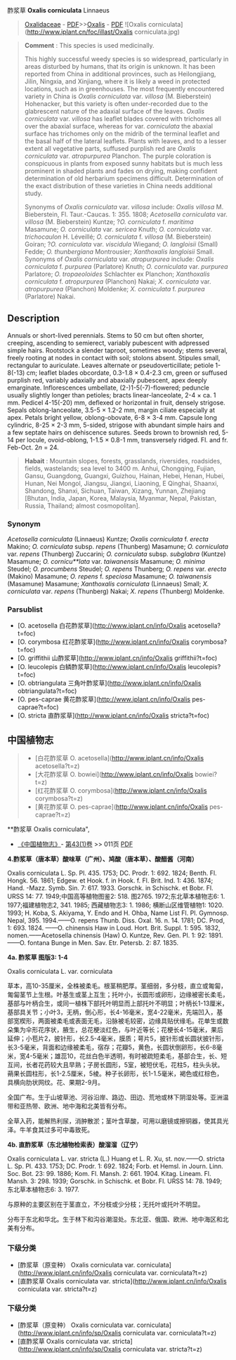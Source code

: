 酢浆草  **Oxalis corniculata** Linnaeus

> [Oxalidaceae](http://www.iplant.cn/info/Oxalidaceae?t=foc) - [PDF](http://www.iplant.cn/foc/pdf/Oxalidaceae.pdf)>>[Oxalis](http://www.iplant.cn/info/Oxalis?t=foc) - [PDF](http://www.iplant.cn/foc/pdf/Oxalis.pdf)
![Oxalis corniculata](http://www.iplant.cn/foc/illast/Oxalis corniculata.jpg)


> **Comment** : 
> This species is used medicinally.
>
> This highly successful weedy species is so widespread, particularly in areas disturbed by humans, that its origin is unknown. It has been reported from China in additional provinces, such as Heilongjiang, Jilin, Ningxia, and Xinjiang, where it is likely a weed in protected locations, such as in greenhouses. The most frequently encountered variety in China is *Oxalis corniculata* var. *villosa* (M. Bieberstein) Hohenacker, but this variety is often under-recorded due to the glabrescent nature of the adaxial surface of the leaves. *Oxalis corniculata* var. *villosa* has leaflet blades covered with trichomes all over the abaxial surface, whereas for var. *corniculata* the abaxial surface has trichomes only on the midrib of the terminal leaflet and the basal half of the lateral leaflets. Plants with leaves, and to a lesser extent all vegetative parts, suffused purplish red are *Oxalis corniculata* var. *atropurpurea* Planchon. The purple coloration is conspicuous in plants from exposed sunny habitats but is much less prominent in shaded plants and fades on drying, making confident determination of old herbarium specimens difficult. Determination of the exact distribution of these varieties in China needs additional study.
>
> Synonyms of *Oxalis corniculata* var. *villosa* include: *Oxalis villosa* M. Bieberstein, Fl. Taur.-Caucas. 1: 355. 1808; *Acetosella corniculata* var. *villosa* (M. Bieberstein) Kuntze; ?*O. corniculata* f. *maritima* Masamune; *O. corniculata* var. *sericea* Knuth; *O. corniculata* var. *trichocaulon* H. Léveillé; *O. corniculata* f. *villosa* (M. Bieberstein) Goiran; ?*O. corniculata* var. *viscidula* Wiegand; *O. langloisii* (Small) Fedde; *O. thunbergiana* Montrousier; *Xanthoxalis langloisii* Small. Synonyms of *Oxalis corniculata* var. *atropurpurea* include: *Oxalis corniculata* f. *purpurea* (Parlatore) Knuth; *O. corniculata* var. *purpurea* Parlatore; *O. tropaeoloides* Schlachter ex Planchon; *Xanthoxalis corniculata* f. *atropurpurea* (Planchon) Nakai; *X. corniculata* var. *atropurpurea* (Planchon) Moldenke; *X. corniculata* f. *purpurea* (Parlatore) Nakai.

## Description

Annuals or short-lived perennials. Stems to 50 cm but often shorter, creeping, ascending to semierect, variably pubescent with adpressed simple hairs. Rootstock a slender taproot, sometimes woody; stems several, freely rooting at nodes in contact with soil; stolons absent. Stipules small, rectangular to auriculate. Leaves alternate or pseudoverticillate; petiole 1-8(-13) cm; leaflet blades obcordate, 0.3-1.8 × 0.4-2.3 cm, green or suffused purplish red, variably adaxially and abaxially pubescent, apex deeply emarginate. Inflorescences umbellate, (2-)1-5(-7)-flowered; peduncle usually slightly longer than petioles; bracts linear-lanceolate, 2-4 × ca. 1 mm. Pedicel 4-15(-20) mm, deflexed or horizontal in fruit, densely strigose. Sepals oblong-lanceolate, 3.5-5 × 1.2-2 mm, margin ciliate especially at apex. Petals bright yellow, oblong-obovate, 6-8 × 3-4 mm. Capsule long cylindric, 8-25 × 2-3 mm, 5-sided, strigose with abundant simple hairs and a few septate hairs on dehiscence sutures. Seeds brown to brownish red, 5-14 per locule, ovoid-oblong, 1-1.5 × 0.8-1 mm, transversely ridged. Fl. and fr. Feb-Oct. 2*n* = 24.


> **Habait** : 
> Mountain slopes, forests, grasslands, riversides, roadsides, fields, wastelands; sea level to 3400 m. Anhui, Chongqing, Fujian, Gansu, Guangdong, Guangxi, Guizhou, Hainan, Hebei, Henan, Hubei, Hunan, Nei Mongol, Jiangsu, Jiangxi, Liaoning, E Qinghai, Shaanxi, Shandong, Shanxi, Sichuan, Taiwan, Xizang, Yunnan, Zhejiang [Bhutan, India, Japan, Korea, Malaysia, Myanmar, Nepal, Pakistan, Russia, Thailand; almost cosmopolitan].

### Synonym
*Acetosella corniculata* (Linnaeus) Kuntze; *Oxalis corniculata* f. *erecta* Makino; *O. corniculata* subsp. *repens* (Thunberg) Masamune; *O. corniculata* var. *repens* (Thunberg) Zuccarini; *O. corniculata* subsp. *subglabra* (Kuntze) Masamune; *O. cornicu**lata* var. *taiwanensis* Masamune; *O. minima* Steudel; *O. procumbens* Steudel; *O. repens* Thunberg; *O. repens* var. *erecta* (Makino) Masamune; *O. repens* f. *speciosa* Masamune; *O. taiwanensis* (Masamune) Masamune; *Xanthoxalis corniculata* (Linnaeus) Small; *X. corniculata* var. *repens* (Thunberg) Nakai; *X. repens* (Thunberg) Moldenke.

### Parsublist

* [O.  acetosella  白花酢浆草](http://www.iplant.cn/info/Oxalis acetosella?t=foc)
* [O.  corymbosa  红花酢浆草](http://www.iplant.cn/info/Oxalis corymbosa?t=foc)
* [O.  griffithii  山酢浆草](http://www.iplant.cn/info/Oxalis griffithii?t=foc)
* [O.  leucolepis  白鳞酢浆草](http://www.iplant.cn/info/Oxalis leucolepis?t=foc)
* [O.  obtriangulata  三角叶酢浆草](http://www.iplant.cn/info/Oxalis obtriangulata?t=foc)
* [O.  pes-caprae  黄花酢浆草](http://www.iplant.cn/info/Oxalis pes-caprae?t=foc)
* [O.  stricta  直酢浆草](http://www.iplant.cn/info/Oxalis stricta?t=foc)


## 中国植物志

> * [白花酢浆草  O.  acetosella](http://www.iplant.cn/info/Oxalis acetosella?t=z)
> * [大花酢浆草  O.  bowiei](http://www.iplant.cn/info/Oxalis bowiei?t=z)
> * [红花酢浆草  O.  corymbosa](http://www.iplant.cn/info/Oxalis corymbosa?t=z)
> * [黄花酢浆草  O.  pes-caprae](http://www.iplant.cn/info/Oxalis pes-caprae?t=z)


**酢浆草 Oxalis corniculata",


* [《中国植物志》](http://www.iplant.cn/frps)- [第43(1)卷](http://www.iplant.cn/frps/vol/43(1)) >> 011页 [PDF](http://www.iplant.cn/frps/pdf/43(1)/011.PDF)


**4.酢浆草（唐本草）酸味草（广州）、鸠酸（唐本草）、酸醋酱（河南）**

Oxalis corniculata L. Sp. Pl. 435. 1753; DC. Prodr. 1: 692. 1824; Benth. Fl. Hongk. 56. 1861; Edgew. et Hook. f. in Hook. f. Fl. Brit. Ind. 1: 436. 1874; Hand. -Mazz. Symb. Sin. 7: 617. 1933. Gorschk. in Schischk. et Bobr. Fl. URSS 14: 77. 1949;中国高等植物图鉴2: 518. 图2765. 1972;东北草本植物志6: 1. 1977;福建植物志2, 341. 1985; 西藏植物志3: 1. 1986; 横断山区维管植物1: 1020. 1993; H. Koba, S. Akiyama, Y. Endo and H. Ohba, Name List Fl. Pl. Gymnosp. Nepal, 395. 1994.——O. repens Thunb. Diss. Oxal. 16. n. 14. 1781; DC. Prod, 1: 693. 1824. ——O. chinensis Haw in Loud. Hort. Brit. Suppl. 1: 595. 1832, nomen.——Acetosella chinensis (Haw) O. Kuntze, Rev. Gen. Pl. 1: 92: 1891. ——O. fontana Bunge in Men. Sav. Etr. Petersb. 2: 87. 1835.

**4a. 酢浆草 图版3: 1-4**

Oxalis corniculata L. var. corniculata

草本，高10-35厘米，全株被柔毛。根茎稍肥厚。茎细弱，多分枝，直立或匍匐，匍匐茎节上生根。叶基生或茎上互生；托叶小，长圆形或卵形，边缘被密长柔毛，基部与叶柄合生，或同一植株下部托叶明显而上部托叶不明显；叶柄长1-13厘米，基部具关节；小叶3，无柄，倒心形，长4-16毫米，宽4-22毫米，先端凹入，基部宽楔形，两面被柔毛或表面无毛，沿脉被毛较密，边缘具贴伏缘毛。花单生或数朵集为伞形花序状，腋生，总花梗淡红色，与叶近等长；花梗长4-15毫米，果后延伸；小苞片2，披针形，长2.5-4毫米，膜质；萼片5，披针形或长圆状披针形，长3-5毫米，背面和边缘被柔毛，宿存；花瓣5，黄色，长圆状倒卵形，长6-8毫米，宽4-5毫米；雄蕊10，花丝白色半透明，有时被疏短柔毛，基部合生，长、短互间，长者花药较大且早熟；子房长圆形，5室，被短伏毛，花柱5，柱头头状。蒴果长圆柱形，长1-2.5厘米，5棱。种子长卵形，长1-1.5毫米，褐色或红棕色，具横向肋状网纹。花、果期2-9月。

全国广布。生于山坡草池、河谷沿岸、路边、田边、荒地或林下阴湿处等。亚洲温带和亚热带、欧洲、地中海和北美皆有分布。

全草入药，能解热利尿，消肿散淤；茎叶含草酸，可用以磨镜或擦铜器，使其具光泽。牛羊食其过多可中毒致死。

**4b. 直酢浆草（东北植物检索表）酸溜溜（辽宁）**

Oxalis corniculata L. var. stricta (L.) Huang et L. R. Xu, st. nov.——O. stricta L. Sp. Pl. 433. 1753; DC. Prodr. 1: 692. 1824; Forb. et Hemsl. in Journ. Linn. Soc. Bot. 23: 99. 1886; Kom. Fl. Mansh. 2: 661. 1904. Kitag. Lineam. Fl. Mansh. 3: 298. 1939; Gorschk. in Schischk. et Bobr. Fl. URSS 14: 78. 1949; 东北草本植物志6: 3. 1977.

与原种的主要区别在于茎直立，不分枝或少分枝；无托叶或托叶不明显。

分布于东北和华北。生于林下和沟谷潮湿处。东北亚、俄国、欧洲、地中海区和北美有分布。

### 下级分类
* [酢浆草（原变种）  Oxalis corniculata var. corniculata](http://www.iplant.cn/info/Oxalis corniculata var. corniculata?t=z)
* [直酢浆草  Oxalis corniculata var. stricta](http://www.iplant.cn/info/Oxalis corniculata var. stricta?t=z)

### 下级分类
* [酢浆草（原变种）  Oxalis corniculata var. corniculata](http://www.iplant.cn/info/sp/Oxalis corniculata var. corniculata?t=z)
* [直酢浆草  Oxalis corniculata var. stricta](http://www.iplant.cn/info/sp/Oxalis corniculata var. stricta?t=z)
